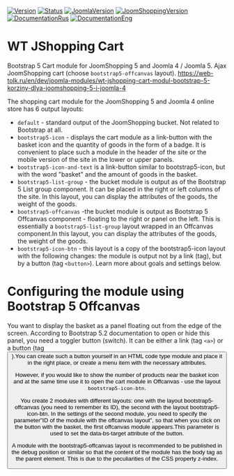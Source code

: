 [![Version](https://img.shields.io/badge/Version-1.0.5-blue.svg)]() [![Status](https://img.shields.io/badge/Status-stable-green.svg)]() [![JoomlaVersion](https://img.shields.io/badge/Joomla-4.x-orange.svg)]() [![JoomShoppingVersion](https://img.shields.io/badge/JoomShopping-5.x-important.svg)]() [![DocumentationRus](https://img.shields.io/badge/Documentation-rus-blue.svg)](https://web-tolk.ru/dev/joomla-modules/wt-jshopping-cart-modul-bootstrap-5-korziny-dlya-joomshopping-5-i-joomla-4?utm_source=github) [![DocumentationEng](https://img.shields.io/badge/Documentation-eng-blueviolet.svg)](https://web-tolk.ru/en/dev/joomla-modules/wt-jshopping-cart-modul-bootstrap-5-korziny-dlya-joomshopping-5-i-joomla-4?utm_source=github)
# WT JShopping Cart
Bootstrap 5 Cart module for JoomShopping 5 and Joomla 4 / Joomla 5. Ajax JoomShopping cart (choose `bootstrap5-offcanvas` layout).
https://web-tolk.ru/en/dev/joomla-modules/wt-jshopping-cart-modul-bootstrap-5-korziny-dlya-joomshopping-5-i-joomla-4

The shopping cart module for the JoomShopping 5 and Joomla 4 online store has 6 output layouts:
- `default` - standard output of the JoomShopping bucket. Not related to Bootstrap at all.
- `bootstrap5-icon` - displays the cart module as a link-button with the basket icon and the quantity of goods in the form of a badge. It is convenient to place such a module in the header of the site or the mobile version of the site in the lower or upper panels.
- `bootstrap5-icon-and-text` is a link-button similar to bootstrap5-icon, but with the word "basket" and the amount of goods in the basket.
- `bootstrap5-list-group` - the bucket module is output as of the Bootstrap 5 List group component. It can be placed in the right or left columns of the site. In this layout, you can display the attributes of the goods, the weight of the goods.
- `bootstrap5-offcanvas` -the bucket module is output as Bootstrap 5 Offcanvas component - floating to the right or panel on the left. This is essentially a `bootstrap5-list-group` layout wrapped in an Offcanvas component.In this layout, you can display the attributes of the goods, the weight of the goods.
- `bootstrap5-icon-btn` - this layout is a copy of the bootstrap5-icon layout with the following changes: the module is output not by a link (tag), but by a button (tag `<button>`). Learn more about goals and settings below.
# Configuring the module using Bootstrap 5 Offcanvas
You want to display the basket as a panel floating out from the edge of the screen. According to Bootstrap 5.2 documentation to open or hide this panel, you need a toggler button (switch). It can be either a link (tag `<a>`) or a button (tag <button>).You can create such a button yourself in an HTML code type module and place it in the right place, or create a menu item with the necessary attributes. 

However, if you would like to show the number of products near the basket icon and at the same time use it to open the cart module in Offcanvas - use the layout `bootstrap5-icon-btn`.

You create 2 modules with different layouts: one with the layout bootstrap5-offcanvas (you need to remember its ID), the second with the layout bootstrap5-icon-btn. In the settings of the second module, you need to specify the parameter"ID of the module with the offcanvas layout", so that when you click on the button with the basket, the first offcanvas module appears.This parameter is used to set the data-bs-target attribute of the button.

A module with the bootstrap5-offcanvas layout is recommended to be published in the debug position or similar so that the content of the module has the body tag as the parent element. This is due to the peculiarities of the CSS property z-index.
